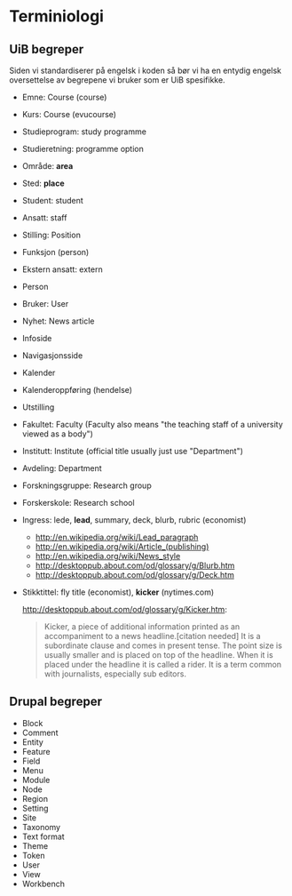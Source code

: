 
# Terminiologi

## UiB begreper

Siden vi standardiserer på engelsk i koden så bør vi ha en entydig engelsk
oversettelse av begrepene vi bruker som er UiB spesifikke.

* Emne: Course (course)

* Kurs: Course (evucourse)

* Studieprogram: study programme

* Studieretning: programme option

* Område: **area**

* Sted: **place**

* Student: student

* Ansatt: staff

* Stilling: Position

* Funksjon (person) 

* Ekstern ansatt: extern

* Person

* Bruker: User

* Nyhet: News article

* Infoside

* Navigasjonsside

* Kalender

* Kalenderoppføring (hendelse)

* Utstilling

* Fakultet: Faculty  (Faculty also means "the teaching staff of a university viewed as a body")

* Institutt: Institute (official title usually just use "Department")

* Avdeling: Department

* Forskningsgruppe: Research group

* Forskerskole: Research school

* Ingress: lede, **lead**, summary, deck, blurb, rubric (economist)

  * <http://en.wikipedia.org/wiki/Lead_paragraph>
  * <http://en.wikipedia.org/wiki/Article_(publishing)>
  * <http://en.wikipedia.org/wiki/News_style>
  * <http://desktoppub.about.com/od/glossary/g/Blurb.htm>
  * <http://desktoppub.about.com/od/glossary/g/Deck.htm>

* Stikktittel: fly title (economist), **kicker** (nytimes.com)

  <http://desktoppub.about.com/od/glossary/g/Kicker.htm>:
  > Kicker, a piece of additional information printed as an accompaniment to a news headline.[citation needed] It is a subordinate clause and comes in present tense. The point size is usually smaller and is placed on top of the headline. When it is placed under the headline it is called a rider. It is a term common with journalists, especially sub editors.

## Drupal begreper

* Block
* Comment
* Entity
* Feature
* Field
* Menu
* Module
* Node
* Region
* Setting
* Site
* Taxonomy
* Text format
* Theme
* Token
* User
* View
* Workbench
